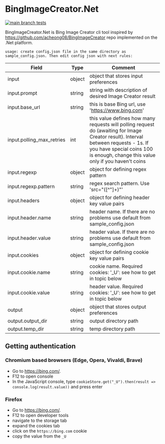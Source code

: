# BingImageCreator.Net

[![main branch tests](https://github.com/vriznichenko/BingImageCreator.Net/actions/workflows/tests.yml/badge.svg?branch=main&event=workflow_run)](https://github.com/vriznichenko/BingImageCreator.Net/actions/workflows/tests.yml)

BingImageCreator.Net is Bing Image Creator cli tool inspired by https://github.com/acheong08/BingImageCreator repo implemented on the .Net platform.

```usage: create config.json file in the same directory as sample_config.json. Then edit config json with next rules:```

| Field         | Type     | Comment |
|--------------|-----------|------------|
| input  | object | object that stores input preferences |
| input.prompt | string | string with description of desired Image Creator result |
| input.base_url  | string | this is base Bing url, use 'https://www.bing.com' |
| input.polling_max_retries  | int | this value defines how many requests will polling request do (awaiting for Image Creator result). Interval between requests - 1s. If you have special coins 100 is enough, change this value only if you haven't coins|
| input.regexp  | object | object for defining regex pattern |
| input.regexp.pattern  | string | regex search pattern. Use 'src=\"([^\"]+)\"' |
| input.headers  | object | object for defining header key value pairs |
| input.header.name  | string | header name. If there are no problems use default from sample_config.json |
| input.header.value  | string | header value. If there are no problems use default from sample_config.json |
| input.cookies  | object | object for defining cookie key value pairs |
| input.cookie.name  | string | cookie name. Required cookies: '_U': see how to get in topic below |
| input.cookie.value  | string | header value. Required cookies: '_U': see how to get in topic below |
| output  | object | object that stores output preferences |
| output.output_dir | string | output directory path |
| output.temp_dir | string | temp directory path |

## Getting authentication
### Chromium based browsers (Edge, Opera, Vivaldi, Brave)
- Go to https://bing.com/.
- F12 to open console
- In the JavaScript console, type `cookieStore.get("_U").then(result => console.log(result.value))` and press enter

### Firefox
- Go to https://bing.com/.
- F12 to open developer tools
- navigate to the storage tab
- expand the cookies tab
- click on the `https://bing.com` cookie
- copy the value from the `_U`